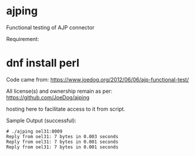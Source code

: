 # ajping
Functional testing of AJP connector

Requirement:
# dnf install perl

Code came from:
https://www.joedog.org/2012/06/06/ajp-functional-test/

All license(s) and ownership remain as per: https://github.com/JoeDog/ajping


hosting here to facilitate access to it from script.

Sample Output (successful):
```
# ./ajping oel31:8009
Reply from oel31: 7 bytes in 0.003 seconds
Reply from oel31: 7 bytes in 0.001 seconds
Reply from oel31: 7 bytes in 0.001 seconds
```
